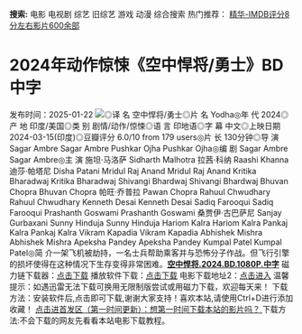 **搜索:** 电影 电视剧 综艺 旧综艺 游戏 动漫 综合搜索 热门推荐： [精华-IMDB评分8分左右影片600余部](https://www.dytt8.com/html/gndy/jddy/20160320/50510.html)
# 2024年动作惊悚《空中悍将/勇士》BD中字
发布时间：2025-01-22 
![](https://img9.doubanio.com/view/photo/l_ratio_poster/public/p2900474157.jpg)◎译 名 空中悍将/勇士◎片 名 Yodha◎年 代 2024◎产 地 印度/美国◎类 别 剧情/动作/惊悚◎语 言 印地语◎字 幕 中文◎上映日期 2024-03-15(印度)◎豆瓣评分 6.0/10 from 179 users◎片 长 130分钟◎导 演 Sagar Ambre Sagar Ambre Pushkar Ojha Pushkar Ojha◎编 剧 Sagar Ambre Sagar Ambre◎主 演 施坦·马洛萨 Sidharth Malhotra 拉茜·科纳 Raashi Khanna 迪莎·帕塔尼 Disha Patani Mridul Raj Anand Mridul Raj Anand Kritika Bharadwaj Kritika Bharadwaj Shivangi Bhardwaj Shivangi Bhardwaj Bhuvan Chopra Bhuvan Chopra 帕旺·乔普拉 Pawan Chopra Rahuul Chwudhary Rahuul Chwudhary Kenneth Desai Kenneth Desai Sadiq Farooqui Sadiq Farooqui Prashanth Goswami Prashanth Goswami 桑贾伊·古巴萨尼 Sanjay Gurbaxani Sunny Hinduja Sunny Hinduja Hariom Kalra Hariom Kalra Pankaj Kalra Pankaj Kalra Vikram Kapadia Vikram Kapadia Abhishek Mishra Abhishek Mishra Apeksha Pandey Apeksha Pandey Kumpal Patel Kumpal Patel◎简 介一架飞机被劫持，一名士兵帮助乘客并与恐怖分子作战。但飞行引擎的损坏使得在这种情况下生存变得非常困难。[**空中悍将.2024.BD.1080P.中字**](magnet:?xt=urn:btih:d5c8ccf735664d0f14474946ba38a66e6577fe3c&dn=%e9%98%b3%e5%85%89%e7%94%b5%e5%bd%b1dygod.org.%e7%a9%ba%e4%b8%ad%e6%82%8d%e5%b0%86.2024.BD.1080P.%e4%b8%ad%e5%ad%97.mkv&tr=udp%3a%2f%2ftracker.opentrackr.org%3a1337%2fannounce&tr=udp%3a%2f%2fexodus.desync.com%3a6969%2fannounce) 磁力链下载器：[点击下载](https://dygod.org/js/bt.htm "qBittorrent") 播放软件下载：[点击下载](https://dygod.org/js/player.htm "PotPlayer") 电影下载地址2：[点击进入](https://dygod.org/ "阳光电影") 温馨提示：如遇迅雷无法下载可换用无限制版尝试或用磁力下载，欢迎每天来！  下载方法：安装软件后,点击即可下载,谢谢大家支持！喜欢本站,请使用Ctrl+D进行添加收藏！ [点击进首发区（第一时间更新）：想第一时间下载本站的影片吗？ ](https://www.ygdy8.net/)下载方法:不会下载的网友先看看本站电影下载教程。